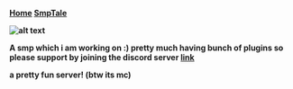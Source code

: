 <b><a href="https://mythic4356.github.io/home/">Home</a><b/>  <b><a href="">SmpTale</a><b/>

![alt text](https://i.imgur.com/d8NwS00.png)

A smp which i am working on :)
pretty much having bunch of plugins so please support by joining the discord server <a href="https://discord.gg/CZ6NtHb3s7">link</a> 

a pretty fun server! (btw its mc)
